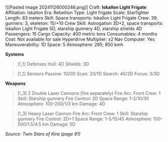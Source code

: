 ![[Pasted image 20241126000246.png]]
Craft: **Iskallon Light Frigate**
Affiliation: Iskallon
Era: Rebellion
Type: Light frigate
Scale: Starfighter
Length: 83 meters
Skill: Space transports: Iskallon Light Frigate
Crew: 39, gunners: 3, skeleton: 15/+10
Crew Skill: Astrogation 3D+2, space transports: Iskallon
Light Frigate 5D, starship gunnery 4D, starship shields 4D
Passengers: 15
Cargo Capacity: 400 metric tons
Consumables: 4 months
Cost: Not available for sale
Hyperdrive Multiplier: x2
Nav Computer: Yes
Maneuverability: 1D
Space: 5
Atmosphere: 295; 850 kmh

**Systems**
> [!_1] Defenses
> Hull: 4D
> Shields: 3D

> [!_1] Sensors
> Passive: 10/0D
> Scan: 20/1D
> Search: 40/2D
> Focus: 3/3D

**Weapons**
> [!_3] 2 Double Laser Cannons (fire separately)
> Fire Arc: Front
> Crew: 1
> Skill: Starship gunnery
> Fire Control: 2D
> Space Range: 1-2/10/30
> Atmosphere: 100-200/1/3 km
> Damage: 4D

> [!_3] Heavy Laser Cannon
> Fire Arc: Front
> Crew: 1
> Skill: Starship gunnery
> Fire Control: 2D+1
> Space Range: 1-5/15/45
> Atmosphere: 100-500/1.5/4.5 km
> Damage: 5D


*Source: Twin Stars of Kira (page 91)*